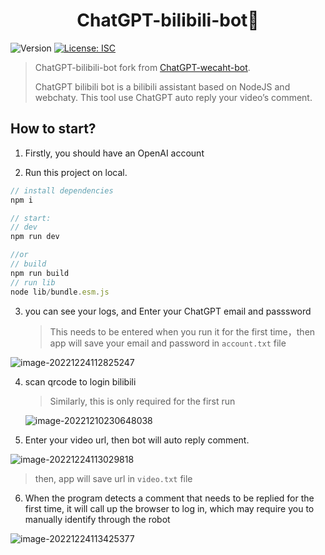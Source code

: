 <h1 align="center">ChatGPT-bilibili-bot🤖</h1>
<p>
  <img alt="Version" src="https://img.shields.io/badge/version-1.0.0-blue.svg?cacheSeconds=2592000" />
  <a href="#" target="_blank">
    <img alt="License: ISC" src="https://img.shields.io/badge/License-ISC-yellow.svg" />
  </a>
</p>

> ChatGPT-bilibili-bot fork from [ChatGPT-wecaht-bot](https://github.com/AutumnWhj/ChatGPT-wechat-bot/).
>
> ChatGPT bilibili bot is a bilibili assistant based on NodeJS and webchaty. This tool use ChatGPT auto reply your video’s comment.

## How to start?

1. Firstly, you should have an OpenAI account

2. Run this project on local.

```javascript
// install dependencies
npm i

// start:
// dev
npm run dev

//or
// build
npm run build
// run lib
node lib/bundle.esm.js

```

3. you can see your logs, and Enter your ChatGPT email and passsword

   > This needs to be entered when you run it for the first time，then app will save your email and password in `account.txt` file

![image-20221224112825247](https://notes.zijiancode.cn/2022/12/24/image-20221224112825247.png)

4. scan qrcode to login bilibili

   > Similarly, this is only required for the first run

   ![image-20221210230648038](https://notes.zijiancode.cn/2022/12/24/image-20221210230648038.png)

5. Enter your video url, then bot will auto reply comment.

![image-20221224113029818](https://notes.zijiancode.cn/2022/12/24/image-20221224113029818.png)

> then, app will save url in `video.txt` file

6. When the program detects a comment that needs to be replied for the first time, it will call up the browser to log in, which may require you to manually identify through the robot

![image-20221224113425377](https://notes.zijiancode.cn/2022/12/24/image-20221224113425377.png)
